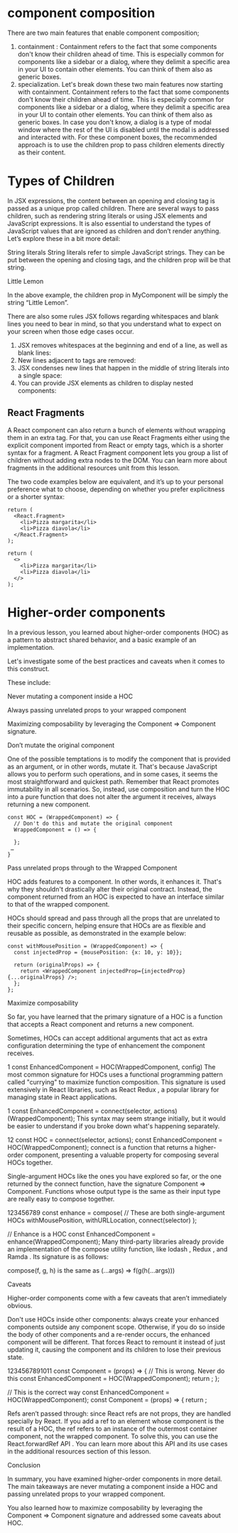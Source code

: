 # component composition
There are two main features that enable component composition; 
1. containment : Containment refers to the fact that some components don't know their children ahead of time. This is especially common for components like a sidebar or a dialog, where they delimit a specific area in your UI to contain other elements. You can think of them also as generic boxes.
2. specialization. 
Let's break down these two main features now starting with containment. Containment refers to the fact that some components don't know their children ahead of time. This is especially common for components like a sidebar or a dialog, where they delimit a specific area in your UI to contain other elements. You can think of them also as generic boxes. In case you don't know, a dialog is a type of modal window where the rest of the UI is disabled until the modal is addressed and interacted with. For these component boxes, the recommended approach is to use the children prop to pass children elements directly as their content.

# Types of Children
In JSX expressions, the content between an opening and closing tag is passed as a unique prop called children. There are several ways to pass children, such as rendering string literals or using JSX elements and JavaScript expressions. It is also essential to understand the types of JavaScript values that are ignored as children and don’t render anything. Let’s explore these in a bit more detail:

String literals
String literals refer to simple JavaScript strings. They can be put between the opening and closing tags, and the children prop will be that string.

<MyComponent>Little Lemon</MyComponent>

In the above example, the children prop in MyComponent will be simply the string “Little Lemon”. 

There are also some rules JSX follows regarding whitespaces and blank lines you need to bear in mind, so that you understand what to expect on your screen when those edge cases occur.

1. JSX removes whitespaces at the beginning and end of a line, as well as blank lines:
2. New lines adjacent to tags are removed:
3. JSX condenses new lines that happen in the middle of string literals into a single space:
4. You can provide JSX elements as children to display nested components:

## React Fragments 
A React component can also return a bunch of elements without wrapping them in an extra tag. For that, you can use React Fragments either using the explicit component imported from React or empty tags, which is a shorter syntax for a fragment. A React Fragment component lets you group a list of children without adding extra nodes to the DOM. You can learn more about fragments in the additional resources unit from this lesson.

The two code examples below are equivalent, and it’s up to your personal preference what to choose, depending on whether you prefer explicitness or a shorter syntax:

```
return (
  <React.Fragment>
    <li>Pizza margarita</li>
    <li>Pizza diavola</li>
  </React.Fragment>
);

return (
  <>
    <li>Pizza margarita</li>
    <li>Pizza diavola</li>
  </>
);
```

# Higher-order components
In a previous lesson, you learned about higher-order components (HOC) as a pattern to abstract shared behavior, and a basic example of an implementation.

Let's investigate some of the best practices and caveats when it comes to this construct.

These include:

Never mutating a component inside a HOC

Always passing unrelated props to your wrapped component

Maximizing composability by leveraging the Component => Component signature.

Don’t mutate the original component

One of the possible temptations is to modify the component that is provided as an argument, or in other words, mutate it. That's because JavaScript allows you to perform such operations, and in some cases, it seems the most straightforward and quickest path. Remember that React promotes immutability in all scenarios. So, instead, use composition and turn the HOC into a pure function that does not alter the argument it receives, always returning a new component.

```
const HOC = (WrappedComponent) => {
  // Don't do this and mutate the original component
  WrappedComponent = () => {
    
  }; 
 …
}
```
Pass unrelated props through to the Wrapped Component

HOC adds features to a component. In other words, it enhances it. That's why they shouldn't drastically alter their original contract. Instead, the component returned from an HOC is expected to have an interface similar to that of the wrapped component.

HOCs should spread and pass through all the props that are unrelated to their specific concern, helping ensure that HOCs are as flexible and reusable as possible, as demonstrated in the example below:

```
const withMousePosition = (WrappedComponent) => {
  const injectedProp = {mousePosition: {x: 10, y: 10}};

  return (originalProps) => {
    return <WrappedComponent injectedProp={injectedProp} {...originalProps} />;
  };
};
```
Maximize composability

So far, you have learned that the primary signature of a HOC is a function that accepts a React component and returns a new component.

Sometimes, HOCs can accept additional arguments that act as extra configuration determining the type of enhancement the component receives.

1
const EnhancedComponent = HOC(WrappedComponent, config)
The most common signature for HOCs uses a functional programming pattern called "currying" to maximize function composition. This signature is used extensively in React libraries, such as 
React Redux
, a popular library for managing state in React applications. 

1
const EnhancedComponent = connect(selector, actions)(WrappedComponent);
This syntax may seem strange initially, but it would be easier to understand if you broke down what's happening separately.

12
const HOC = connect(selector, actions);
const EnhancedComponent = HOC(WrappedComponent);
connect is a function that returns a higher-order component, presenting a valuable property for composing several HOCs together.

Single-argument HOCs like the ones you have explored so far, or the one returned by the connect function, have the signature Component => Component. Functions whose output type is the same as their input type are really easy to compose together.

123456789
const enhance = compose(
  // These are both single-argument HOCs
  withMousePosition,
  withURLLocation,
  connect(selector)
);

// Enhance is a HOC
const EnhancedComponent = enhance(WrappedComponent);
Many third-party libraries already provide an implementation of the compose utility function, like 
lodash
, 
Redux
, and 
Ramda
. Its signature is as follows:

compose(f, g, h) is the same as (...args) => f(g(h(...args)))

Caveats

Higher-order components come with a few caveats that aren’t immediately obvious.

Don't use HOCs inside other components: always create your enhanced components outside any component scope. Otherwise, if you do so inside the body of other components and a re-render occurs, the enhanced component will be different. That forces React to remount it instead of just updating it, causing the component and its children to lose their previous state. 

1234567891011
const Component = (props) => {
  // This is wrong. Never do this
  const EnhancedComponent = HOC(WrappedComponent);
  return <EnhancedComponent />;
};

// This is the correct way
const EnhancedComponent = HOC(WrappedComponent);
const Component = (props) => {
  return <EnhancedComponent />;

Refs aren’t passed through: since React refs are not props, they are handled specially by React. If you add a ref to an element whose component is the result of a HOC, the ref refers to an instance of the outermost container component, not the wrapped component. To solve this, you can use the 
React.forwardRef API
. You can learn more about this API and its use cases in the additional resources section of this lesson.

Conclusion

In summary, you have examined higher-order components in more detail. The main takeaways are never mutating a component inside a HOC and passing unrelated props to your wrapped component. 

You also learned how to maximize composability by leveraging the Component => Component signature and addressed some caveats about HOC.

